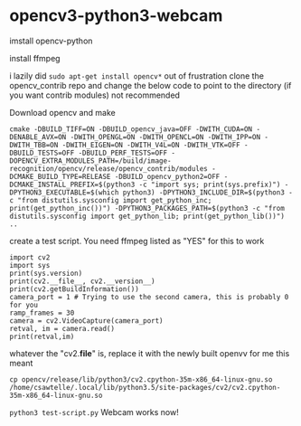 # opencv3-python3-webcam

imstall opencv-python

install ffmpeg

i lazily did `sudo apt-get install opencv*` out of frustration
clone the opencv_contrib repo and change the below code to point to the directory (if you want contrib modules)
not recommended

Download opencv and make

```
cmake -DBUILD_TIFF=ON -DBUILD_opencv_java=OFF -DWITH_CUDA=ON -DENABLE_AVX=ON -DWITH_OPENGL=ON -DWITH_OPENCL=ON -DWITH_IPP=ON -DWITH_TBB=ON -DWITH_EIGEN=ON -DWITH_V4L=ON -DWITH_VTK=OFF -DBUILD_TESTS=OFF -DBUILD_PERF_TESTS=OFF -DOPENCV_EXTRA_MODULES_PATH=/build/image-recognition/opencv/release/opencv_contrib/modules -DCMAKE_BUILD_TYPE=RELEASE -DBUILD_opencv_python2=OFF -DCMAKE_INSTALL_PREFIX=$(python3 -c "import sys; print(sys.prefix)") -DPYTHON3_EXECUTABLE=$(which python3) -DPYTHON3_INCLUDE_DIR=$(python3 -c "from distutils.sysconfig import get_python_inc; print(get_python_inc())") -DPYTHON3_PACKAGES_PATH=$(python3 -c "from distutils.sysconfig import get_python_lib; print(get_python_lib())") ..
```

create a test script. You need ffmpeg listed as "YES" for this to work

```
import cv2
import sys
print(sys.version)
print(cv2.__file__, cv2.__version__)
print(cv2.getBuildInformation())
camera_port = 1 # Trying to use the second camera, this is probably 0 for you
ramp_frames = 30
camera = cv2.VideoCapture(camera_port)
retval, im = camera.read()
print(retval,im)
```

whatever the "cv2.__file__" is, replace it with the newly built openvv
for me this meant 
```
cp opencv/release/lib/python3/cv2.cpython-35m-x86_64-linux-gnu.so /home/csawtelle/.local/lib/python3.5/site-packages/cv2/cv2.cpython-35m-x86_64-linux-gnu.so
```
`python3 test-script.py`
Webcam works now!
